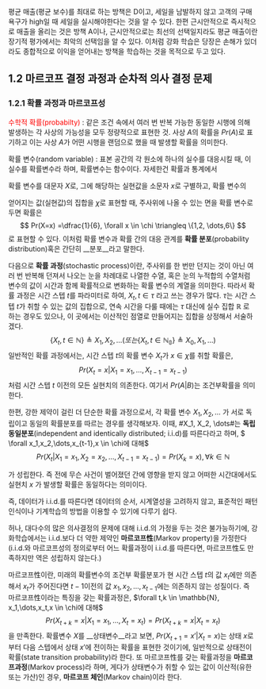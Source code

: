 평균 매출(평균 보수)를 최대로 하는 방책은 D이고, 세일을 남발하지 않고 고객의 구매 욕구가 high일 때 세일을 실시해야한다는 것을 알 수 있다. 한편 근시안적으로 즉시적으로 매출을 올리는 것은 방책 A이나, 근시안적으로는 최선의 선택일지라도 평균 매출이란 장기적 평가에서는 최악의 선택임을 알 수 있다. 이처럼 강화 학습은 당장은 손해가 있더라도 종합적으로 이익을 얻어내는 방책을 학습하는 것을 목적으로 두고 있다.



## 1.2 마르코프 결정 과정과 순차적 의사 결정 문제

### 1.2.1 확률 과정과 마르코프성

<span style="color: red">수학적 확률(probabilty)</span> : 같은 조건 속에서 여러 번 반복 가능한 동일한 시행에 의해 발생하는 각 사상의 가능성을 모두 정량적으로 표현한 것. 사상 $A$의 확률을 $Pr(A)$로 표기하고 이는 사상 $A$가 어떤 시행을 랜덤으로 했을 때 발생할 확률을 의미한다.



확률 변수(random variable) : 표본 공간의 각 원소에 하나의 실수를 대응시킬 때, 이 실수를 확률변수라 하며, 확률변수는 함수이다. 자세한건 확률과 통계에서

확률 변수를 대문자 $X$로, 그에 해당하는 실현값을 소문자 $x$로 구별하고, 확률 변수의 

얻어지는 값(실현값)의 집합을 $\chi$로 표현할 때, 주사위에 나올 수 있는 면을 확률 변수로 두면 확률은
$$
Pr(X=x) =\dfrac{1}{6}, \forall x \in \chi \triangleq \{1,2, \dots,6\}
$$
로 표현할 수 있다. 이처럼 확률 변수과 확률 간의 대응 관계를 __확률 분포__(probability distribution)혹은 간단히 __분포__라고 말한다.

다음으로 __확률 과정__(stochastic process)이란, 주사위를 한 번만 던지는 것이 아닌 여러 번 반복해 던져서 나오는 눈을 차례대로 나열한 수열, 혹은 눈의 누적합의 수열처럼 변수의 값이 시간과 함께 확률적으로 변화하는 확률 변수의 계열을 의미한다. 따라서 확률 과정은 시간 스텝 $t$를 파라미터로 하여,  ${X_t, t \in \tau}$ 라고 쓰는 경우가 많다.   $\tau$는 시간 스텝 $t$가 취할 수 있는 값의 집합으로, 연속 시간을 다룰 때에는 $\tau$ 대신에 실수 집합 $\mathbb{R}$ 로 하는 경우도 있으나, 이 곳에서는 이산적인 점열로 만들어지는 집합을 상정해서 서술하겠다.
$$
\{X_t, t \in \mathbb{N} \}\triangleq X_1, X_2, \dots (또는 \{X_t,t \in \mathbb{N_0}\}\triangleq X_0, X_1, \dots)
$$
일반적인 확률 과정에서는, 시간 스텝 $t$의 확률 변수 $X_t$가 $x \in \chi$를 취할 확률은,
$$
Pr(X_t=x|X_1=x_1, \dots,X_{t-1}=x_{t-1})
$$
처럼 시간 스텝 $t$ 이전의 모든 실현치의 의존한다. 여기서 $Pr(A|B)$는 조건부확률을 의미한다.

한편, 강한 제약이 걸린 더 단순한 확률 과정으로서, 각 확률 변수 $X_1, X_2, \dots$ 가 서로 독립이고 동일의 확률분포를 따르는 경우를 생각해보자. 이때, #X_1, X_2, \dots#는 __독립동일분포__(independent and identically distributed; i.i.d)를  따른다라고 하며, $ \forall x_1,x_2,\dots,x_{t-1},x \in \chi에 대해$
$$
Pr(X_t|X_1=x_1, X_2=x_2, \dots,X_{t-1}=x_{t-1})=Pr(X_k=x), \forall k \in \mathbb{N}
$$

가 성립한다. 즉 전에 무슨 사건이 벌어졌던 간에 영향을 받지 않고 어떠한 시간대에서도 실현치 $x$ 가 발생할 확률은 동일하다는 의미이다.

즉, 데이터가 i.i.d.를 따른다면 데이터의 순서, 시계열성을 고려하지 않고, 표준적인 패턴 인식이나 기계학습의 방법을 이용할 수 있기에 다루기 쉽다.

허나, 대다수의 많은 의사결정의 문제에 대해 i.i.d.의 가정을 두는 것은 불가능하기에, 강화학습에서는 i.i.d.보다 더 약한 제약인 __마르코프性__(Markov property)을 가정한다(i.i.d.와 마르코프성의 정의로부터 어느 확률과정이 i.i.d.를 따른다면, 마르코프性도 만족하지만 역은 성립하지 않는다.)

마르코프性이란, 미래의 확률변수의 조건부 확률분포가 현 시간 스텝 $t$의 값 $x_t$에만 의존해서 $x_t$가 주어진다면 $t-1$이전의 값 $x_1, x_2,\dots,x_{t-1}$에는 의존하지 않는 성질이다. 즉 마르코프性이라는 특징을 갖는 확률과정은, $\forall t,k \in \mathbb{N}, x_1,\dots,x_t,x \in \chi에 대해$
$$
Pr(X_{t+k}=x|X_1=x_1,\dots,X_t=x_t)=Pr(X_{t+k}=x|X_t=x_t)
$$
을 만족한다. 확률변수 $X$를 __상태변수__라고 보면, $Pr(X_{t+1}=x'|X_t=x)$는 상태 $x$로부터 다음 스텝에서 상태 $x'$에 전이하는 확률을 표현한 것이기에, 일반적으로 상태전이확률(state transition probability)라 한다. 또 마르코프性를 갖는 확률과정을 __마르코프과정__(Markov process)라 하며, 게다가 상태변수가 취할 수 있는 값이 이산적(유한 또는 가산)인 경우, __마르코프 체인__(Markov chain)이라 한다.

